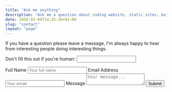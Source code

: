 ```yaml
---
title: "Ask me anything"
description: "Ask me a question about coding website, static sites, building design systems or pretty much anything you think I might be able to help with."
date: 2018-03-04T14:25:28+01:00
slug: "contact"
layout: "page"
---
```


If you have a question please leave a message, I'm always happy to hear from interesting people doing interesting things.

<form name="contact" id="ContactForm" method="POST" netlify-honeypot="bot-field" action="/success/" netlify>
  <p class="visually-hidden"><label>Don't fill this out if you're human: <input name="bot-field"></label></p>
  <label for="full-name">Full Name</label>
  <input name="full-name" id="full-name" type="text" placeholder="Your full name" required>
  <label for="email-address">Email Address</label>
  <input name="email-address" id="email-address" type="email" placeholder="Your email" required>
  <label for="message">Message</label>
  <textarea name="message" id="message" type="text" placeholder="Your message..." required></textarea>
  <button class="w-full" type="submit" value="Submit" id="Form-submit">Submit</button>
</form>
